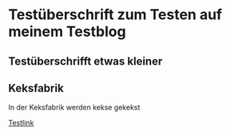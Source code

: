 # Testüberschrift zum Testen auf meinem Testblog
## Testüberschrifft etwas kleiner

## Keksfabrik

In der Keksfabrik werden kekse gekekst

[Testlink](test.md)
